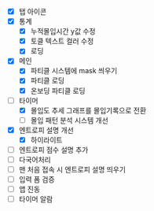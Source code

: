 - [x] 탭 아이콘
- [x] 통계
  - [x] 누적몰입시간 y값 수정
  - [x] 토클 텍스트 컬러 수정
  - [x] 로딩
- [x] 메인
  - [x] 파티클 시스템에 mask 씌우기
  - [x] 파티클 로딩
  - [x] 온보딩 파티클 로딩
- [ ] 타이머
  - [x] 몰입도 추세 그래프를 몰입기록으로 전환
  - [ ] 몰입 패턴 분석 시스템 개선
- [x] 엔트로피 설명 개선
  - [x] 하이라이트
- [ ] 엔트로피 점수 설명 추가
- [ ] 다국어처리
- [ ] 맨 처음 접속 시 엔트로피 설명 띄우기
- [ ] 입력 폼 검증
- [ ] 앱 진동
- [ ] 타이머 알람
